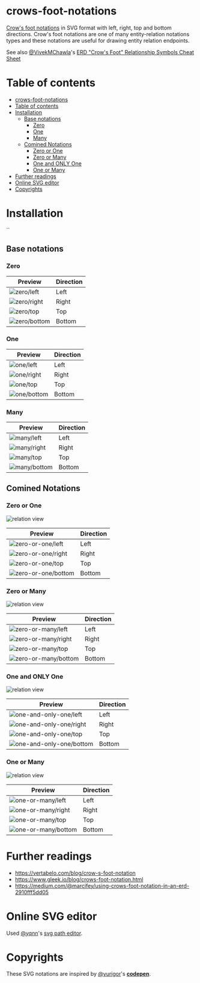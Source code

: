 # crows-foot-notations

[Crow's foot notations](https://en.wikipedia.org/wiki/Entity–relationship_model) in SVG format with left, right, top and bottom directions. Crow's foot notations are one of many entity-relation notations types and these notations are useful for drawing entity relation endpoints.

See also [@VivekMChawla](https://www.vivekmchawla.com/erd-crows-foot-relationship-symbols-cheat-sheet/)'s [ERD "Crow's Foot" Relationship Symbols Cheat Sheet](https://drive.google.com/file/d/0B_spkK3eZiHmZTZhczVTaVZxUFU/view)

# Table of contents

- [crows-foot-notations](#crows-foot-notations)
- [Table of contents](#table-of-contents)
- [Installation](#installation)
  - [Base notations](#base-notations)
    - [Zero](#zero)
    - [One](#one)
    - [Many](#many)
  - [Comined Notations](#comined-notations)
    - [Zero or One](#zero-or-one)
    - [Zero or Many](#zero-or-many)
    - [One and ONLY One](#one-and-only-one)
    - [One or Many](#one-or-many)
- [Further readings](#further-readings)
- [Online SVG editor](#online-svg-editor)
- [Copyrights](#copyrights)

# Installation

``


## Base notations

### Zero

| Preview     | Direction   |
| ----------- | ----------- |
| ![zero/left](./svg/zero/left.svg) | Left |
| ![zero/right](./svg/zero/right.svg) | Right |
| ![zero/top](./svg/zero/top.svg) | Top |
| ![zero/bottom](./svg/zero/bottom.svg) | Bottom |

### One

| Preview     | Direction   |
| ----------- | ----------- |
| ![one/left](./svg/one/left.svg) | Left |
| ![one/right](./svg/one/right.svg) | Right |
| ![one/top](./svg/one/top.svg) | Top |
| ![one/bottom](./svg/one/bottom.svg) | Bottom |

### Many

| Preview     | Direction   |
| ----------- | ----------- |
| ![many/left](./svg/many/left.svg) | Left |
| ![many/right](./svg/many/right.svg) | Right |
| ![many/top](./svg/many/top.svg) | Top |
| ![many/bottom](./svg/many/bottom.svg) | Bottom |


## Comined Notations

### Zero or One

![relation view](https://vertabelo.com/blog/crow-s-foot-notation/crows-foot-notation-one-or-zero.png)

| Preview     | Direction   |
| ----------- | ----------- |
| ![zero-or-one/left](./svg/zero-or-one/left.svg) | Left |
| ![zero-or-one/right](./svg/zero-or-one/right.svg) | Right |
| ![zero-or-one/top](./svg/zero-or-one/top.svg) | Top |
| ![zero-or-one/bottom](./svg/zero-or-one/bottom.svg) | Bottom |

### Zero or Many

![relation view](https://vertabelo.com/blog/crow-s-foot-notation/crows-foot-notation-zero-or-many.png)

| Preview     | Direction   |
| ----------- | ----------- |
| ![zero-or-many/left](./svg/zero-or-many/left.svg) | Left |
| ![zero-or-many/right](./svg/zero-or-many/right.svg) | Right |
| ![zero-or-many/top](./svg/zero-or-many/top.svg) | Top |
| ![zero-or-many/bottom](./svg/zero-or-many/bottom.svg) | Bottom |

### One and ONLY One

![relation view](https://vertabelo.com/blog/crow-s-foot-notation/crows-foot-notation-one.png)

| Preview     | Direction   |
| ----------- | ----------- |
| ![one-and-only-one/left](./svg/one-and-only-one/left.svg) | Left |
| ![one-and-only-one/right](./svg/one-and-only-one/right.svg) | Right |
| ![one-and-only-one/top](./svg/one-and-only-one/top.svg) | Top |
| ![one-and-only-one/bottom](./svg/one-and-only-one/bottom.svg) | Bottom |

### One or Many

![relation view](https://vertabelo.com/blog/crow-s-foot-notation/crows-foot-notation-one-or-many.png)

| Preview     | Direction   |
| ----------- | ----------- |
| ![one-or-many/left](./svg/one-or-many/left.svg) | Left |
| ![one-or-many/right](./svg/one-or-many/right.svg) | Right |
| ![one-or-many/top](./svg/one-or-many/top.svg) | Top |
| ![one-or-many/bottom](./svg/one-or-many/bottom.svg) | Bottom |

# Further readings

- https://vertabelo.com/blog/crow-s-foot-notation
- https://www.gleek.io/blog/crows-foot-notation.html
- https://medium.com/@marcifey/using-crows-foot-notation-in-an-erd-2910fff5dd05

# Online SVG editor

Used [@yqnn](https://github.com/yqnn/svg-path-editor/)'s [svg path editor](https://yqnn.github.io/svg-path-editor/).

# Copyrights

These SVG notations are inspired by [@yurigor](https://codepen.io/yurigor)'s **[codepen](https://codepen.io/yurigor/pen/oYZLxV)**.
